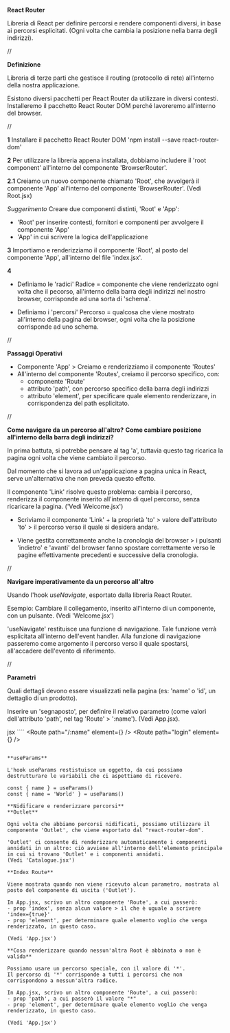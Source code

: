 **React Router**

Libreria di React 
per definire percorsi e rendere componenti diversi, 
in base ai percorsi esplicitati.
(Ogni volta che cambia la posizione nella barra degli indirizzi).

//

**Definizione**

Libreria di terze parti che gestisce il routing (protocollo di rete) all'interno della nostra applicazione.

Esistono diversi pacchetti per React Router da utilizzare in diversi contesti.
Installeremo il pacchetto React Router DOM perché lavoreremo all'interno del browser.

//

**1**
Installare il pacchetto React Router DOM
'npm install --save react-router-dom'

**2**
Per utilizzare la libreria appena installata, 
dobbiamo includere il 'root component' 
all'interno del componente 'BrowserRouter'.

**2.1**
Creiamo un nuovo componente chiamato 'Root',
che avvolgerà il componente 'App'
all'interno del componente 'BrowserRouter'.
(Vedi Root.jsx)

*Suggerimento*
Creare due componenti distinti, 'Root' e 'App':
- 'Root' per inserire contesti, fornitori e componenti per avvolgere il componente 'App'
- 'App' in cui scrivere la logica dell'applicazione

**3**
Importiamo e renderizziamo il componente 'Root', al posto del componente 'App', all'interno del file 'index.jsx'.

**4**
- Definiamo le 'radici'
Radice = componente che viene renderizzato 
ogni volta che il pecorso, all'interno della barra degli indirizzi nel nostro browser, 
corrisponde ad una sorta di 'schema'.

- Definiamo i 'percorsi'
Percorso = qualcosa che viene mostrato all'interno della pagina del browser,
ogni volta che la posizione corrisponde ad uno schema.

//

**Passaggi Operativi**
- Componente 'App' > Creiamo e renderizziamo il componente 'Routes'
- All'interno del componente 'Routes', 
creiamo il percorso specifico, con:
  - componente 'Route'
  - attributo 'path', con percorso specifico della barra degli indirizzi
  - attributo 'element', per specificare quale elemento renderizzare, in corrispondenza del path esplicitato.

//

**Come navigare da un percorso all'altro?**
**Come cambiare posizione all'interno della barra degli indirizzi?**

In prima battuta, si potrebbe pensare al tag 'a', tuttavia questo tag ricarica la pagina ogni volta che viene cambiato il percorso.

Dal momento che si lavora ad un'applicazione a pagina unica in React, serve un'alternativa che non preveda questo effetto.

Il componente 'Link' risolve questo problema: cambia il percorso, renderizza il componente inserito all'interno di quel percorso, senza ricaricare la pagina.
('Vedi Welcome.jsx')

- Scriviamo il componente 'Link' + la proprietà 'to' > valore dell'attributo 'to' > il percorso verso il quale si desidera andare.

- Viene gestita correttamente anche la cronologia del browser > i pulsanti 'indietro' e 'avanti' del browser fanno spostare correttamente verso le pagine effettivamente precedenti e successive della cronologia.

//

**Navigare imperativamente da un percorso all'altro**

Usando l'hook *useNavigate*, esportato dalla libreria React Router.

Esempio:
Cambiare il collegamento, inserito all'interno di un componente, con un pulsante.
(Vedi 'Welcome.jsx')

'useNavigate' restituisce una funzione di navigazione.
Tale funzione verrà esplicitata all'interno dell'event handler.
Alla funzione di navigazione passeremo come argomento il percorso verso il quale spostarsi, all'accadere dell'evento di riferimento.

//

**Parametri**

Quali dettagli devono essere visualizzati nella pagina (es: 'name' o 'id', un dettaglio di un prodotto).

Inserire un 'segnaposto', per definire il relativo parametro (come valori dell'attributo 'path', nel tag 'Route' > ':name').
(Vedi App.jsx).

jsx ````
<Container>
  <Routes>
   <Route path="/:name" element={<Welcome />} />
   <Route path="login" element={<Login />} />
  </Routes>
</Container>
````

**useParams**

L'hook useParams restistuisce un oggetto, da cui possiamo destrutturare le variabili che ci aspettiamo di ricevere.

const { name } = useParams()
const { name = 'World' } = useParams()

**Nidificare e renderizzare percorsi**
**Outlet**

Ogni volta che abbiamo percorsi nidificati, possiamo utilizzare il componente 'Outlet', che viene esportato dal "react-router-dom".

'Outlet' ci consente di renderizzare automaticamente i componenti annidati in un altro: ciò avviene all'interno dell'elemento principale in cui si trovano 'Outlet' e i componenti annidati. 
(Vedi 'Catalogue.jsx')

**Index Route**

Viene mostrata quando non viene ricevuto alcun parametro, mostrata al posto del componente di uscita ('Outlet').

In App.jsx, scrivo un altro componente 'Route', a cui passerò:
- prop 'index', senza alcun valore > il che è uguale a scrivere 'index={true}'
- prop 'element', per determinare quale elemento voglio che venga renderizzato, in questo caso.

(Vedi 'App.jsx')

**Cosa renderizzare quando nessun'altra Root è abbinata o non è valida**

Possiamo usare un percorso speciale, con il valore di '*'.
Il percorso di '*' corrisponde a tutti i percorsi che non corrispondono a nessun'altra radice.

In App.jsx, scrivo un altro componente 'Route', a cui passerò:
- prop 'path', a cui passerò il valore "*"
- prop 'element', per determinare quale elemento voglio che venga renderizzato, in questo caso.

(Vedi 'App.jsx')